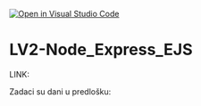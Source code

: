 [![Open in Visual Studio Code](https://classroom.github.com/assets/open-in-vscode-2e0aaae1b6195c2367325f4f02e2d04e9abb55f0b24a779b69b11b9e10269abc.svg)](https://classroom.github.com/online_ide?assignment_repo_id=19121180&assignment_repo_type=AssignmentRepo)
# LV2-Node_Express_EJS

LINK: 

Zadaci su dani u predlošku:
